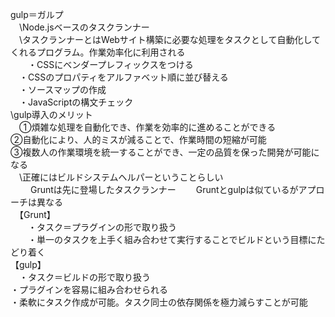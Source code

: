 gulp＝ガルプ   
　\Node.jsベースのタスクランナー   
　\タスクランナーとはWebサイト構築に必要な処理をタスクとして自動化してくれるプログラム。作業効率化に利用される   
　　・CSSにベンダープレフィックスをつける   
  　・CSSのプロパティをアルファベット順に並び替える   
  　・ソースマップの作成   
  　・JavaScriptの構文チェック   
  \gulp導入のメリット   
  　①煩雑な処理を自動化でき、作業を効率的に進めることができる   
    ②自動化により、人的ミスが減ることで、作業時間の短縮が可能   
    ③複数人の作業環境を統一することができ、一定の品質を保った開発が可能になる   
　\正確にはビルドシステムヘルパーということらしい   
　　 Gruntは先に登場したタスクランナー
 　　Gruntとgulpは似ているがアプローチは異なる   
   　【Grunt】   
   　　・タスク＝プラグインの形で取り扱う   
   　　・単一のタスクを上手く組み合わせて実行することでビルドという目標にたどり着く   
     【gulp】   
     　・タスク＝ビルドの形で取り扱う   
       ・プラグインを容易に組み合わせられる   
       ・柔軟にタスク作成が可能。タスク同士の依存関係を極力減らすことが可能
     
